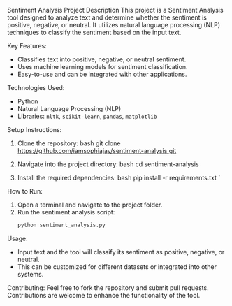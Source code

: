 
 Sentiment Analysis Project
 Description
This project is a Sentiment Analysis tool designed to analyze text and determine whether the sentiment is positive, negative, or neutral. It utilizes natural language processing (NLP) techniques to classify the sentiment based on the input text.

Key Features:
- Classifies text into positive, negative, or neutral sentiment.
- Uses machine learning models for sentiment classification.
- Easy-to-use and can be integrated with other applications.

 Technologies Used:
- Python
- Natural Language Processing (NLP)
- Libraries: `nltk`, `scikit-learn`, `pandas`, `matplotlib`

Setup Instructions:
1. Clone the repository:
   bash
   git clone https://github.com/iamsophiajay/sentiment-analysis.git
   
2. Navigate into the project directory:
   bash
   cd sentiment-analysis
   
3. Install the required dependencies:
   bash
   pip install -r requirements.txt
   `

 How to Run:
1. Open a terminal and navigate to the project folder.
2. Run the sentiment analysis script:
   ```bash
   python sentiment_analysis.py
   ```

Usage:
- Input text and the tool will classify its sentiment as positive, negative, or neutral.
- This can be customized for different datasets or integrated into other systems.

 Contributing:
Feel free to fork the repository and submit pull requests. Contributions are welcome to enhance the functionality of the tool.
